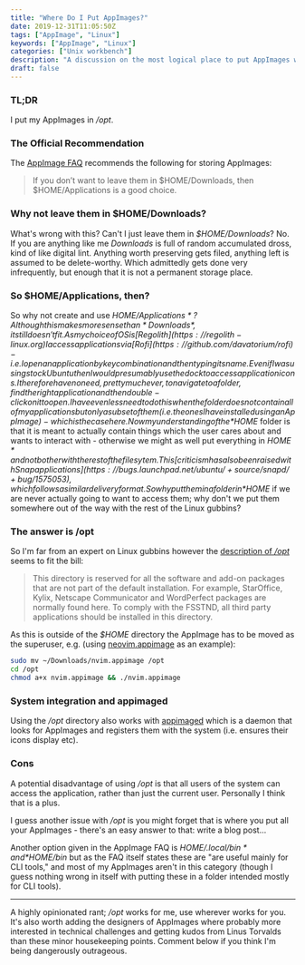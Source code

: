 ```yaml
---
title: "Where Do I Put AppImages?"
date: 2019-12-31T11:05:50Z
tags: ["AppImage", "Linux"]
keywords: ["AppImage", "Linux"] 
categories: ["Unix workbench"]
description: "A discussion on the most logical place to put AppImages within the Linux Filesystem Hierarchy"
draft: false
---
```


### TL;DR

I put my AppImages in */opt*.

### The Official Recommendation

The [AppImage FAQ](https://docs.appimage.org/user-guide/faq.html#question-where-do-i-store-my-appimages) recommends the following for storing AppImages:

> If you don’t want to leave them in $HOME/Downloads, then $HOME/Applications is a good choice.

### Why not leave them in $HOME/Downloads?

What's wrong with this?  Can't I just leave them in *$HOME/Downloads*?  No.  If you are anything like me *Downloads* is full of random accumulated dross, kind of like digital lint.  Anything worth preserving gets filed, anything left is assumed to be delete-worthy.  Which admittedly gets done very infrequently, but enough that it is not a permanent storage place.

### So $HOME/Applications, then?

So why not create and use *$HOME/Applications*?  Although this makes more sense than *Downloads*, it still doesn't fit.  As my choice of OS is [Regolith](https://regolith-linux.org) I access applications via [Rofi](https://github.com/davatorium/rofi) - i.e. I open an application by key combination and then typing its name.  Even if I was using stock Ubuntu then I would presumably use the dock to access application icons.  I therefore have no need, pretty much ever, to navigate to a folder, find the right application and then double-click on it to open.  I have even less need to do this when the folder does not contain all of my applications but only a subset of them (i.e. the ones I have installed using an AppImage) - which is the case here.  Now my understanding of the *$HOME* folder is that it is meant to actually contain things which the user cares about and wants to interact with - otherwise we might as well put everything in *$HOME* and not bother with the rest of the filesytem.  This [criticism has also been raised with Snap applications](https://bugs.launchpad.net/ubuntu/+source/snapd/+bug/1575053), which follows a similar delivery format.  So why put them in a folder in *$HOME* if we are never actually going to want to access them; why don't we put them somewhere out of the way with the rest of the Linux gubbins?

### The answer is /opt

So I'm far from an expert on Linux gubbins however the [description of */opt*](https://www.tldp.org/LDP/Linux-Filesystem-Hierarchy/html/opt.html) seems to fit the bill:

> This directory is reserved for all the software and add-on packages that are not part of the default installation. For example, StarOffice, Kylix, Netscape Communicator and WordPerfect packages are normally found here. To comply with the FSSTND, all third party applications should be installed in this directory.

As this is outside of the *$HOME* directory the AppImage has to be moved as the superuser, e.g. (using [neovim.appimage](https://github.com/neovim/neovim/releases) as an example):

```bash
sudo mv ~/Downloads/nvim.appimage /opt
cd /opt
chmod a+x nvim.appimage && ./nvim.appimage
```

### System integration and appimaged

Using the */opt* directory also works with [appimaged](https://github.com/probonopd/go-appimage) which is a daemon that looks for AppImages and registers them with the system (i.e. ensures their icons display etc).

### Cons

A potential disadvantage of using */opt* is that all users of the system can access the application, rather than just the current user.  Personally I think that is a plus.

I guess another issue with */opt* is you might forget that is where you put all your AppImages - there's an easy answer to that: write a blog post...

Another option given in the AppImage FAQ is *$HOME/.local/bin* and *$HOME/bin* but as the FAQ itself states these are "are useful mainly for CLI tools," and most of my AppImages aren't in this category (though I guess nothing wrong in itself with putting these in a folder intended mostly for CLI tools).

---

A highly opinionated rant; */opt* works for me, use wherever works for you.  It's also worth adding the designers of AppImages where probably more interested in technical challenges and getting kudos from Linus Torvalds than these minor housekeeping points.  Comment below if you think I'm being dangerously outrageous.
